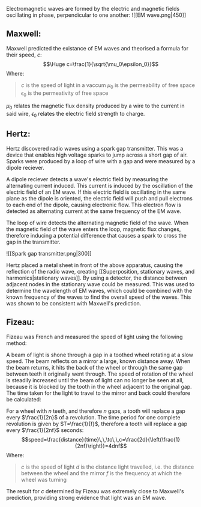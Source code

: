 Electromagnetic waves are formed by the electric and magnetic fields oscillating in phase, perpendicular to one another:
![[EM wave.png|450]]

## Maxwell:
Maxwell predicted the existance of EM waves and theorised a formula for their speed, $c$:
$$\Huge c=\frac{1}{\sqrt{\mu_0\epsilon_0}}$$
Where:
>$c$ is the speed of light in a vaccum
>$\mu_0$ is the permeability of free space
>$\epsilon_0$ is the permeativity of free space

$\mu_0$ relates the magnetic flux density produced by a wire to the current in said wire, $\epsilon_0$ relates the electric field strength to charge.

## Hertz:
Hertz discovered radio waves using a spark gap transmitter. This was a device that enables high voltage sparks to jump across a short gap of air. Sparks were produced by a loop of wire with a gap and were measured by a dipole reciever.

A dipole reciever detects a wave's electric field by measuring the alternating current induced. This current is induced by the oscillation of the electric field of an EM wave. If this electric field is oscillating in the same plane as the dipole is oriented, the electric field will push and pull electrons to each end of the dipole, causing electronic flow. This electron flow is detected as alternating current at the same frequency of the EM wave.

The loop of wire detects the alternating magnetic field of the wave. When the magnetic field of the wave enters the loop, magnetic flux changes, therefore inducing a potential difference that causes a spark to cross the gap in the transmitter.

![[Spark gap transmitter.png|300]]

Hertz placed a metal sheet in front of the above apparatus, causing the reflection of the radio wave, creating [[Superposition, stationary waves, and harmonics|stationary waves]]. By using a detector, the distance between adjacent nodes in the stationary wave could be measured. This was used to determine the wavelength of EM waves, which could be combined with the known frequency of the waves to find the overall speed of the waves. This was shown to be consistent with Maxwell's prediction.

## Fizeau:
Fizeau was French and measured the speed of light using the following method:

A beam of light is shone through a gap in a toothed wheel rotating at a slow speed. The beam reflects on a mirror a large, known distance away. When the beam returns, it hits the back of the wheel or through the same gap between teeth it originally went through. The speed of rotation of the wheel is steadily increased until the beam of light can no longer be seen at all, because it is blocked by the tooth in the wheel adjacent to the original gap. The time taken for the light to travel to the mirror and back could therefore be calculated:

For a wheel with $n$ teeth, and therefore $n$ gaps, a tooth will replace a gap every $\frac{1}{2n}$ of a revolution. The time period for one complete revolution is given by $T=\frac{1}{f}$, therefore a tooth will replace a gap every $\frac{1}{2nf}$ seconds:
$$speed=\frac{distance}{time}\,\,\to\,\,c=\frac{2d}{\left(\frac{1}{2nf}\right)}=4dnf$$
Where:
>$c$ is the speed of light
>$d$ is the distance light travelled, i.e. the distance between the wheel and the mirror
>$f$ is the frequency at which the wheel was turning

The result for $c$ determined by Fizeau was extremely close to Maxwell's prediction, providing strong evidence that light was an EM wave.

